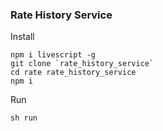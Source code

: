 ### Rate History Service


Install

```
npm i livescript -g
git clone `rate_history_service`
cd rate rate_history_service
npm i
```

Run 

```
sh run
```